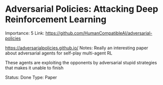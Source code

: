 # Adversarial Policies: Attacking Deep Reinforcement Learning

Importance: 5
Link: https://github.com/HumanCompatibleAI/adversarial-policies

https://adversarialpolicies.github.io/
Notes: Really an interesting paper about adversarial agents for self-play multi-agent RL

These agents are exploiting the opponents by adversarial stupid strategies that makes it unable to finish

Status: Done
Type: Paper